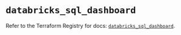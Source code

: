 # `databricks_sql_dashboard`

Refer to the Terraform Registry for docs: [`databricks_sql_dashboard`](https://registry.terraform.io/providers/databricks/databricks/1.43.0/docs/resources/sql_dashboard).
